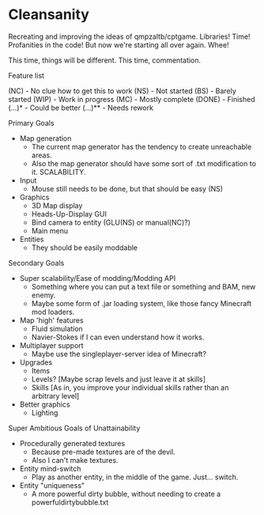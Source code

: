 Cleansanity
===========

Recreating and improving the ideas of qmpzaltb/cptgame. Libraries! Time! Profanities in the code!
But now we're starting all over again. Whee!

This time, things will be different.
This time, commentation.

Feature list

(NC) - No clue how to get this to work
(NS) - Not started
(BS) - Barely started
(WIP) - Work in progress
(MC) - Mostly complete
(DONE) - Finished
(...)* - Could be better
(...)** - Needs rework

Primary Goals
  - Map generation
    - The current map generator has the tendency to create unreachable areas.
    - Also the map generator should have some sort of .txt modification to it. SCALABILITY.
  - Input
    - Mouse still needs to be done, but that should be easy (NS)
  - Graphics
    - 3D Map display
    - Heads-Up-Display GUI
    - Bind camera to entity (GLU(NS) or manual(NC)?)
    - Main menu
  - Entities
    - They should be easily moddable
  
Secondary Goals
  - Super scalability/Ease of modding/Modding API
    - Something where you can put a text file or something and BAM, new enemy.
    - Maybe some form of .jar loading system, like those fancy Minecraft mod loaders.
  - Map 'high' features
    - Fluid simulation
    - Navier-Stokes if I can even understand how it works.
  - Multiplayer support
    - Maybe use the singleplayer-server idea of Minecraft?
  - Upgrades
    - Items 
    - Levels? [Maybe scrap levels and just leave it at skills]
    - Skills [As in, you improve your individual skills rather than an arbitrary level]
  - Better graphics
    - Lighting

Super Ambitious Goals of Unattainability
  - Procedurally generated textures
    - Because pre-made textures are of the devil.
    - Also I can't make textures.
  - Entity mind-switch
    - Play as another entity, in the middle of the game. Just... switch.
  - Entity "uniqueness"
    - A more powerful dirty bubble, without needing to create a powerfuldirtybubble.txt
